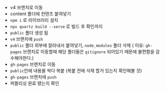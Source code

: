 - v4 브랜치로 이동
- content 폴더에 컨텐츠 붙여넣기
- `npm i` 로 라이브러리 설치
- `npx quartz build --serve` 로 빌드 후 확인까지
- `public` 폴더 생성 됨
- `v4` 브랜치에 `push`
- `public` 폴더 외부에 잘라내서 붙여넣기, `node_modules` 폴더 삭제 ( 이유: `gh-pages` 브랜치로 이동할때 해당 폴더들은 `gitignore` 되어있기 때문에 불편함을 감수해야한다.)
- `gh-pages` 브랜치로 이동
- `public`안에 내용물 싹다 복붙 (복붙 전에 삭제 할거 있는지 확인해볼 것)
- `gh-pages` 브랜치에 `push`
- 퍼블리싱 완료 됐는지 확인
